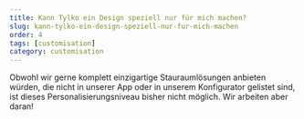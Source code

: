 ```yaml
---
title: Kann Tylko ein Design speziell nur für mich machen?
slug: kann-tylko-ein-design-speziell-nur-fur-mich-machen
order: 4
tags: [customisation]
category: customisation
---
```


Obwohl wir gerne komplett einzigartige Stauraumlösungen anbieten würden, die nicht in unserer App oder in unserem Konfigurator gelistet sind, ist dieses Personalisierungsniveau bisher nicht möglich. Wir arbeiten aber daran!
